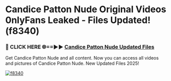 # Candice Patton Nude Original Videos 0nlyFans Leaked - Files Updated! (f8340)

<h3>🔴 CLICK HERE 🌐==►► <a href="https://tinyurl.com/5h6xmrr3" rel="nofollow">Candice Patton Nude Updated Files</a></h3>

Get Candice Patton Nude and all content. Now you can access all videos and pictures of Candice Patton Nude. New Updated Files 2025!

[![f8340](https://i.imgur.com/KVD873Z.gif)](https://tinyurl.com/5h6xmrr3)
